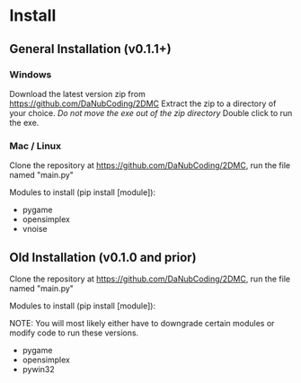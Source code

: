 # Install

## General Installation (v0.1.1+)

### Windows

Download the latest version zip from <https://github.com/DaNubCoding/2DMC>
Extract the zip to a directory of your choice.
*Do not move the exe out of the zip directory*
Double click to run the exe.

### Mac / Linux

Clone the repository at <https://github.com/DaNubCoding/2DMC>, run the file named "main.py"

Modules to install (pip install [module]):

- pygame
- opensimplex
- vnoise

## Old Installation (v0.1.0 and prior)

Clone the repository at <https://github.com/DaNubCoding/2DMC>, run the file named "main.py"

Modules to install (pip install [module]):

NOTE: You will most likely either have to downgrade certain modules or modify code to run these versions.

- pygame
- opensimplex
- pywin32
